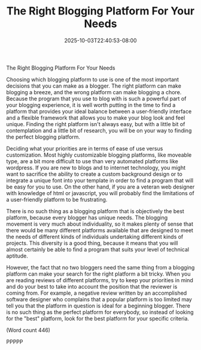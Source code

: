 ﻿---
title: "The Right Blogging Platform For Your Needs"
date: 2025-10-03T22:40:53-08:00
description: "Blogging Tips for Web Success"
featured_image: "/images/Blogging.jpg"
tags: ["Blogging"]
---

The Right Blogging Platform For Your Needs

Choosing which blogging platform to use is one of the
most important decisions that you can make as a
blogger. The right platform can make blogging a
breeze, and the wrong platform can make blogging a
chore. Because the program that you use to blog with is
such a powerful part of your blogging experience, it is
well worth putting in the time to find a platform that
provides your ideal balance between a user-friendly
interface and a flexible framework that allows you to
make your blog look and feel unique. Finding the right
platform isn't always easy, but with a little bit of
contemplation and a little bit of research, you will be on
your way to finding the perfect blogging platform. 

Deciding what your priorities are in terms of ease of use
versus customization. Most highly customizable
blogging platforms, like moveable type, are a bit more
difficult to use than very automated platforms like
wordpress. If you are new to blogs and to internet
technology, you might want to sacrifice the ability to
create a custom background design or to integrate a
unique font into your template in order to find a
program that will be easy for you to use. On the other
hand, if you are a veteran web designer with knowledge
of html or javascript, you will probably find the
limitations of a user-friendly platform to be frustrating. 

There is no such thing as a blogging platform that is
objectively the best platform, because every blogger has
unique needs. The blogging movement is very much
about individuality, so it makes plenty of sense that
there would be many different platforms available that
are designed to meet the needs of different kinds of
individuals undertaking different kinds of projects. This
diversity is a good thing, because it means that you will
almost certainly be able to find a program that suits
your level of technical aptitude.

However, the fact that no two bloggers need the same
thing from a blogging platform can make your search
for the right platform a bit tricky. When you are reading
reviews of different platforms, try to keep your
priorities in mind and do your best to take into account
the position that the reviewer is coming from. For
example, a negative review written by an accomplished
software designer who complains that a popular
platform is too limited may tell you that the platform in
question is ideal for a beginning blogger. There is no
such thing as the perfect platform for everybody, so
instead of looking for the "best" platform, look for the
best platform for your specific criteria.

(Word count 446)

PPPPP
